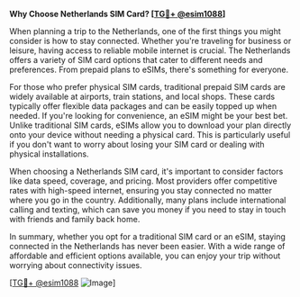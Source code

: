 **Why Choose Netherlands SIM Card? [[TG💪+ @esim1088](https://t.me/s/esim1088)]**

When planning a trip to the Netherlands, one of the first things you might consider is how to stay connected. Whether you're traveling for business or leisure, having access to reliable mobile internet is crucial. The Netherlands offers a variety of SIM card options that cater to different needs and preferences. From prepaid plans to eSIMs, there's something for everyone.

For those who prefer physical SIM cards, traditional prepaid SIM cards are widely available at airports, train stations, and local shops. These cards typically offer flexible data packages and can be easily topped up when needed. If you're looking for convenience, an eSIM might be your best bet. Unlike traditional SIM cards, eSIMs allow you to download your plan directly onto your device without needing a physical card. This is particularly useful if you don't want to worry about losing your SIM card or dealing with physical installations.

When choosing a Netherlands SIM card, it's important to consider factors like data speed, coverage, and pricing. Most providers offer competitive rates with high-speed internet, ensuring you stay connected no matter where you go in the country. Additionally, many plans include international calling and texting, which can save you money if you need to stay in touch with friends and family back home.

In summary, whether you opt for a traditional SIM card or an eSIM, staying connected in the Netherlands has never been easier. With a wide range of affordable and efficient options available, you can enjoy your trip without worrying about connectivity issues. 

[[TG💪+ @esim1088](https://t.me/s/esim1088) ![Image](https://i.postimg.cc/Y0z9fWf4/image.png)]